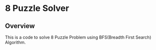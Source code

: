 # 8 Puzzle Solver

## Overview
This is a code to solve 8 Puzzle Problem using BFS(Breadth First Search) Algorithm.

